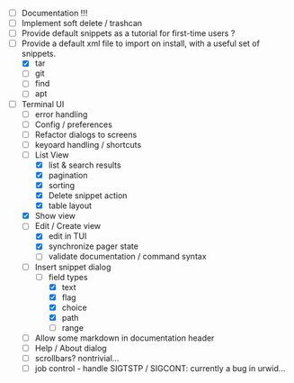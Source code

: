- [ ] Documentation !!!
- [ ] Implement soft delete / trashcan
- [ ] Provide default snippets as a tutorial for first-time users ?
- [ ] Provide a default xml file to import on install, with a useful set of snippets.
    - [x] tar
    - [ ] git
    - [ ] find
    - [ ] apt
- [ ] Terminal UI
    - [ ] error handling
    - [ ] Config / preferences
    - [ ] Refactor dialogs to screens
    - [ ] keyoard handling / shortcuts
    - [ ] List View
        - [x] list & search results
        - [x] pagination
        - [x] sorting
        - [x] Delete snippet action
        - [x] table layout
    - [x] Show view
    - [ ] Edit / Create view
        - [x] edit in TUI
        - [x] synchronize pager state
        - [ ] validate documentation / command syntax
    - [ ] Insert snippet dialog
        - [ ] field types
            - [x] text
            - [x] flag
            - [x] choice
            - [x] path
            - [ ] range
    - [ ] Allow some markdown in documentation header
    - [ ] Help / About dialog
    - [ ] scrollbars? nontrivial...
    - [ ] job control - handle SIGTSTP / SIGCONT: currently a bug in urwid...
